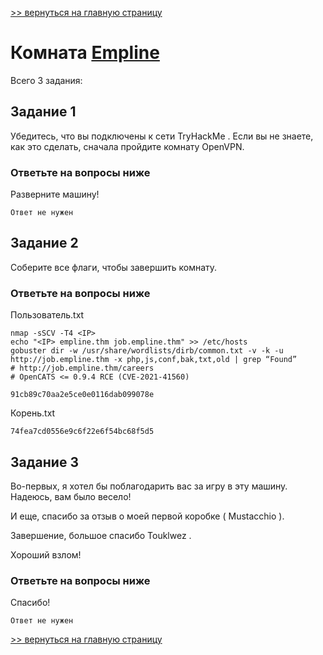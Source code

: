 [>> вернуться на главную страницу](https://github.com/BEPb/tryhackme/blob/master/README.md)

# Комната [Empline](https://tryhackme.com/r/room/empline) 

Всего 3 задания:
## Задание 1
Убедитесь, что вы подключены к  сети TryHackMe . Если вы не знаете, как это сделать, сначала пройдите комнату OpenVPN.
### Ответьте на вопросы ниже
Разверните машину!
```commandline
Ответ не нужен
```

## Задание 2
Соберите все флаги, чтобы завершить комнату.
### Ответьте на вопросы ниже
Пользователь.txt
```commandline
nmap -sSCV -T4 <IP>
echo "<IP> empline.thm job.empline.thm" >> /etc/hosts
gobuster dir -w /usr/share/wordlists/dirb/common.txt -v -k -u http://job.empline.thm -x php,js,conf,bak,txt,old | grep “Found”
# http://job.empline.thm/careers
# OpenCATS <= 0.9.4 RCE (CVE-2021-41560)

```
```commandline
91cb89c70aa2e5ce0e0116dab099078e
```
Корень.txt
```commandline
74fea7cd0556e9c6f22e6f54bc68f5d5
```

## Задание 3
Во-первых, я хотел бы поблагодарить вас за игру в эту машину. Надеюсь, вам было весело!

И еще, спасибо за отзыв о моей первой коробке ( Mustacchio ).

Завершение, большое спасибо Touklwez .

Хороший взлом!

### Ответьте на вопросы ниже
Спасибо!
```commandline
Ответ не нужен
```


[>> вернуться на главную страницу](https://github.com/BEPb/tryhackme/blob/master/README.md)